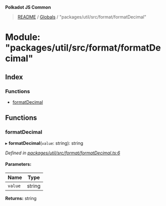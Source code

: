 **Polkadot JS Common**

> [README](../README.md) / [Globals](../globals.md) / "packages/util/src/format/formatDecimal"

# Module: "packages/util/src/format/formatDecimal"

## Index

### Functions

* [formatDecimal](_packages_util_src_format_formatdecimal_.md#formatdecimal)

## Functions

### formatDecimal

▸ **formatDecimal**(`value`: string): string

*Defined in [packages/util/src/format/formatDecimal.ts:6](https://github.com/polkadot-js/common/blob/dd1220ac/packages/util/src/format/formatDecimal.ts#L6)*

#### Parameters:

Name | Type |
------ | ------ |
`value` | string |

**Returns:** string
